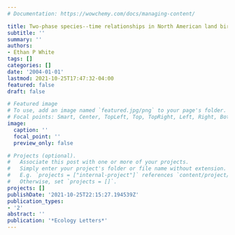 ```yaml
---
# Documentation: https://wowchemy.com/docs/managing-content/

title: Two-phase species--time relationships in North American land birds
subtitle: ''
summary: ''
authors:
- Ethan P White
tags: []
categories: []
date: '2004-01-01'
lastmod: 2021-10-25T17:47:32-04:00
featured: false
draft: false

# Featured image
# To use, add an image named `featured.jpg/png` to your page's folder.
# Focal points: Smart, Center, TopLeft, Top, TopRight, Left, Right, BottomLeft, Bottom, BottomRight.
image:
  caption: ''
  focal_point: ''
  preview_only: false

# Projects (optional).
#   Associate this post with one or more of your projects.
#   Simply enter your project's folder or file name without extension.
#   E.g. `projects = ["internal-project"]` references `content/project/deep-learning/index.md`.
#   Otherwise, set `projects = []`.
projects: []
publishDate: '2021-10-25T22:15:27.194539Z'
publication_types:
- '2'
abstract: ''
publication: '*Ecology Letters*'
---
```

